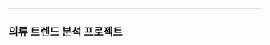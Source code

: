 
------------------------------------------------
의류 트렌드 분석 프로젝트 
------------------------------------------------
